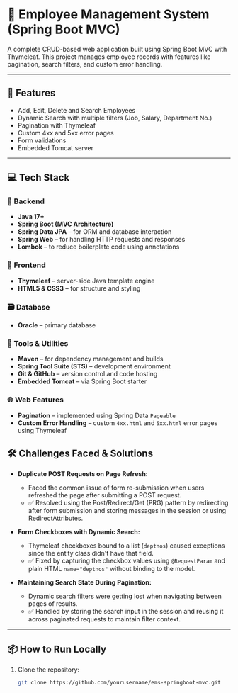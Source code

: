 # 🧾 Employee Management System (Spring Boot MVC)

A complete CRUD-based web application built using Spring Boot MVC with Thymeleaf. This project manages employee records with features like pagination, search filters, and custom error handling.

---

## 🚀 Features
- Add, Edit, Delete and Search Employees
- Dynamic Search with multiple filters (Job, Salary, Department No.)
- Pagination with Thymeleaf
- Custom 4xx and 5xx error pages
- Form validations
- Embedded Tomcat server

---

## 💻 Tech Stack

### 🧠 Backend
- **Java 17+**
- **Spring Boot (MVC Architecture)**
- **Spring Data JPA** – for ORM and database interaction
- **Spring Web** – for handling HTTP requests and responses
- **Lombok** – to reduce boilerplate code using annotations

### 🎨 Frontend
- **Thymeleaf** – server-side Java template engine
- **HTML5 & CSS3** – for structure and styling

### 🗃️ Database
- **Oracle** – primary database

### 🚀 Tools & Utilities
- **Maven** – for dependency management and builds
- **Spring Tool Suite (STS)** – development environment
- **Git & GitHub** – version control and code hosting
- **Embedded Tomcat** – via Spring Boot starter

### 🌐 Web Features
- **Pagination** – implemented using Spring Data `Pageable`
- **Custom Error Handling** – custom `4xx.html` and `5xx.html` error pages using Thymeleaf
  
## 🛠️ Challenges Faced & Solutions

- **Duplicate POST Requests on Page Refresh:**
  - Faced the common issue of form re-submission when users refreshed the page after submitting a POST request.
  - ✅ Resolved using the Post/Redirect/Get (PRG) pattern by redirecting after form submission and storing messages in the session or using RedirectAttributes.

- **Form Checkboxes with Dynamic Search:**
  - Thymeleaf checkboxes bound to a list (`deptnos`) caused exceptions since the entity class didn't have that field.
  - ✅ Fixed by capturing the checkbox values using `@RequestParam` and plain HTML `name="deptnos"` without binding to the model.

- **Maintaining Search State During Pagination:**
  - Dynamic search filters were getting lost when navigating between pages of results.
  - ✅ Handled by storing the search input in the session and reusing it across paginated requests to maintain filter context.

---

## 📦 How to Run Locally

1. Clone the repository:
   ```bash
   git clone https://github.com/yourusername/ems-springboot-mvc.git
